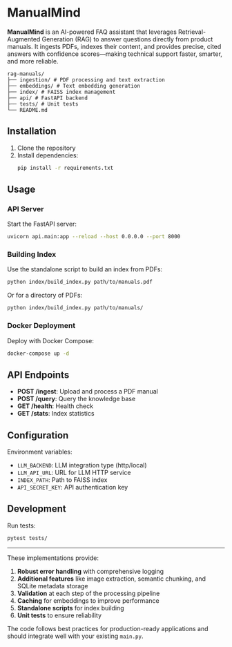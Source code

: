 # ManualMind
**ManualMind** is an AI-powered FAQ assistant that leverages Retrieval-Augmented Generation (RAG) to answer questions directly from product manuals. It ingests PDFs, indexes their content, and provides precise, cited answers with confidence scores—making technical support faster, smarter, and more reliable.
                                                            
```
rag-manuals/
├── ingestion/ # PDF processing and text extraction
├── embeddings/ # Text embedding generation
├── index/ # FAISS index management
├── api/ # FastAPI backend
├── tests/ # Unit tests
└── README.md
```                                                            


## Installation

1. Clone the repository
2. Install dependencies:
   ```bash
   pip install -r requirements.txt
   ```

## Usage

### API Server
Start the FastAPI server:

```bash
uvicorn api.main:app --reload --host 0.0.0.0 --port 8000
```

### Building Index
Use the standalone script to build an index from PDFs:

```bash
python index/build_index.py path/to/manuals.pdf
```

Or for a directory of PDFs:

```bash
python index/build_index.py path/to/manuals/
```

### Docker Deployment
Deploy with Docker Compose:

```bash
docker-compose up -d
```

## API Endpoints

- **POST /ingest**: Upload and process a PDF manual  
- **POST /query**: Query the knowledge base  
- **GET /health**: Health check  
- **GET /stats**: Index statistics  

## Configuration

Environment variables:

- `LLM_BACKEND`: LLM integration type (http/local)  
- `LLM_API_URL`: URL for LLM HTTP service  
- `INDEX_PATH`: Path to FAISS index  
- `API_SECRET_KEY`: API authentication key  

## Development

Run tests:

```bash
pytest tests/
```

---

These implementations provide:

1. **Robust error handling** with comprehensive logging  
2. **Additional features** like image extraction, semantic chunking, and SQLite metadata storage  
3. **Validation** at each step of the processing pipeline  
4. **Caching** for embeddings to improve performance  
5. **Standalone scripts** for index building  
6. **Unit tests** to ensure reliability  

The code follows best practices for production-ready applications and should integrate well with your existing `main.py`.
